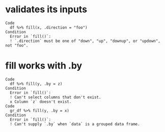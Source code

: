 # validates its inputs

    Code
      df %>% fill(x, .direction = "foo")
    Condition
      Error in `fill()`:
      ! `.direction` must be one of "down", "up", "downup", or "updown", not "foo".

# fill works with .by

    Code
      df %>% fill(y, .by = z)
    Condition
      Error in `fill()`:
      ! Can't select columns that don't exist.
      x Column `z` doesn't exist.
    Code
      gr_df %>% fill(y, .by = x)
    Condition
      Error in `fill()`:
      ! Can't supply `.by` when `data` is a grouped data frame.

